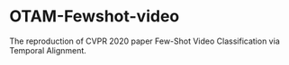# OTAM-Fewshot-video

The reproduction of CVPR 2020 paper Few-Shot Video Classification via Temporal Alignment.
